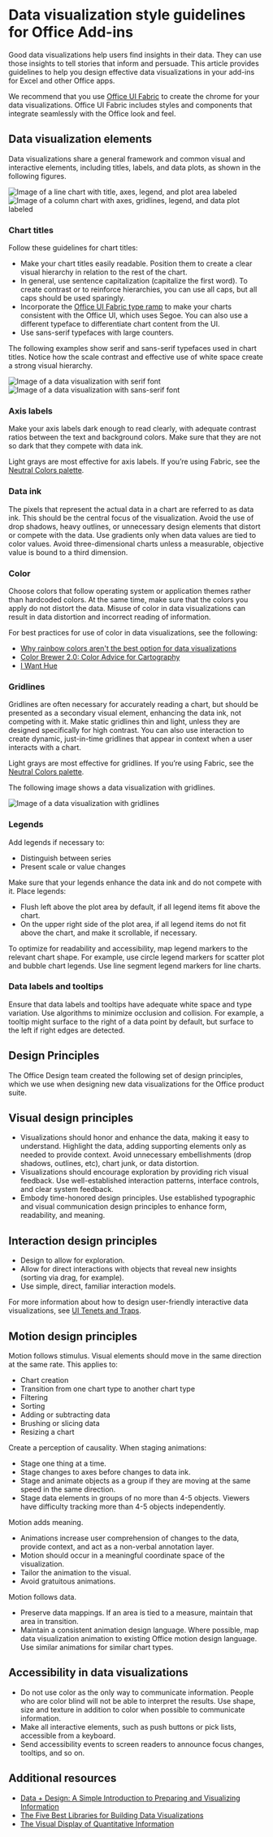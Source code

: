 
# Data visualization style guidelines for Office Add-ins

Good data visualizations help users find insights in their data. They can use those insights to tell stories that inform and persuade. This article provides guidelines to help you design effective data visualizations in your add-ins for Excel and other Office apps.

We recommend that you use [Office UI Fabric](http://dev.office.com/fabric) to create the chrome for your data visualizations. Office UI Fabric includes styles and components that integrate seamlessly with the Office look and feel. 

<!--The following figure shows a data visualization in an add-in that uses Fabric.

![Image of a data visualization with Fabric elements applied**](../../images/fabric-data-visualization.png) 

-->

## Data visualization elements

Data visualizations share a general framework and common visual and interactive elements, including titles, labels, and data plots, as shown in the following figures.

![Image of a line chart with title, axes, legend, and plot area labeled](../../images/data_visualization_line_chart.png)
![Image of a column chart with axes, gridlines, legend, and data plot labeled](../../images/data_visualization_column_chart.png)

### Chart titles

Follow these guidelines for chart titles:

- Make your chart titles easily readable. Position them to create a clear visual hierarchy in relation to the rest of the chart.
- In general, use sentence capitalization (capitalize the first word). To create contrast or to reinforce hierarchies, you can use all caps, but all caps should be used sparingly.
- Incorporate the [Office UI Fabric type ramp](http://dev.office.com/fabric#/styles/typography) to make your charts consistent with the Office UI, which uses Segoe. You can also use a different typeface to differentiate chart content from the UI.
- Use sans-serif typefaces with large counters.

The following examples show serif and sans-serif typefaces used in chart titles. Notice how the scale contrast and effective use of white space create a strong visual hierarchy.

![Image of a data visualization with serif font](../../images/data_visualization_serif.png)
![Image of a data visualization with sans-serif font](../../images/data_visualization_san_serif.png)

### Axis labels

Make your axis labels dark enough to read clearly, with adequate contrast ratios between the text and background colors. Make sure that they are not so dark that they compete with data ink.

Light grays are most effective for axis labels. If you’re using Fabric, see the [Neutral Colors palette](http://dev.office.com/fabric#/styles/colors).

### Data ink

The pixels that represent the actual data in a chart are referred to as data ink. This should be the central focus of the visualization. Avoid the use of drop shadows, heavy outlines, or unnecessary design elements that distort or compete with the data. Use gradients only when data values are tied to color values. Avoid three-dimensional charts unless a measurable, objective value is bound to a third dimension.

### Color

Choose colors that follow operating system or application themes rather than hardcoded colors. At the same time, make sure that the colors you apply do not distort the data. Misuse of color in data visualizations can result in data distortion and incorrect reading of information.

For best practices for use of color in data visualizations, see the following:


- [Why rainbow colors aren't the best option for data visualizations](http://www.poynter.org/2013/why-rainbow-colors-arent-always-the-best-options-for-data-visualizations/224413/)
- [Color Brewer 2.0: Color Advice for Cartography](http://colorbrewer2.org/)
- [I Want Hue](http://tools.medialab.sciences-po.fr/iwanthue/)

### Gridlines

Gridlines are often necessary for accurately reading a chart, but should be presented as a secondary visual element, enhancing the data ink, not competing with it. Make static gridlines thin and light, unless they are designed specifically for high contrast. You can also use interaction to create dynamic, just-in-time gridlines that appear in context when a user interacts with a chart.

Light grays are most effective for gridlines. If you’re using Fabric, see the [Neutral Colors palette](http://dev.office.com/fabric#/styles/colors).

The following image shows a data visualization with gridlines.

![Image of a data visualization with gridlines](../../images/data_visualization_gridlines.png)

### Legends

Add legends if necessary to:

- Distinguish between series
- Present scale or value changes

Make sure that your legends enhance the data ink and do not compete with it. Place legends:


- Flush left above the plot area by default, if all legend items fit above the chart.
- On the upper right side of the plot area, if all legend items do not fit above the chart, and make it scrollable, if necessary.

To optimize for readability and accessibility, map legend markers to the relevant chart shape. For example, use circle legend markers for scatter plot and bubble chart legends. Use line segment legend markers for line charts.

### Data labels and tooltips

Ensure that data labels and tooltips have adequate white space and type variation. Use algorithms to minimize occlusion and collision. For example, a tooltip might surface to the right of a data point by default, but surface to the left if right edges are detected.

## Design Principles

The Office Design team created the following set of design principles, which we use when designing new data visualizations for the Office product suite.

## Visual design principles


- Visualizations should honor and enhance the data, making it easy to understand. Highlight the data, adding supporting elements only as needed to provide context. Avoid unnecessary embellishments (drop shadows, outlines, etc), chart junk, or data distortion.
- Visualizations should encourage exploration by providing rich visual feedback. Use well-established interaction patterns, interface controls, and clear system feedback.
- Embody time-honored design principles. Use established typographic and visual communication design principles to enhance form, readability, and meaning.

## Interaction design principles

- Design to allow for exploration.
- Allow for direct interactions with objects that reveal new insights (sorting via drag, for example).
- Use simple, direct, familiar interaction models.

For more information about how to design user-friendly interactive data visualizations, see [UI Tenets and Traps](http://uitraps.com/).

## Motion design principles

Motion follows stimulus. Visual elements should move in the same direction at the same rate. This applies to:


- Chart creation
- Transition from one chart type to another chart type
- Filtering
- Sorting
- Adding or subtracting data
- Brushing or slicing data
- Resizing a chart

Create a perception of causality. When staging animations:


- Stage one thing at a time. 
- Stage changes to axes before changes to data ink.
- Stage and animate objects as a group if they are moving at the same speed in the same direction.
- Stage data elements in groups of no more than 4-5 objects. Viewers have difficulty tracking more than 4-5 objects independently.

Motion adds meaning.


- Animations increase user comprehension of changes to the data, provide context, and act as a non-verbal annotation layer.
- Motion should occur in a meaningful coordinate space of the visualization.
- Tailor the animation to the visual. 
- Avoid gratuitous animations.

Motion follows data.

- Preserve data mappings. If an area is tied to a measure, maintain that area in transition.
- Maintain a consistent animation design language. Where possible, map data visualization animation to existing Office motion design language. Use similar animations for similar chart types.

## Accessibility in data visualizations

- Do not use color as the only way to communicate information. People who are color blind will not be able to interpret the results. Use shape, size and texture in addition to color when possible to communicate information.
- Make all interactive elements, such as push buttons or pick lists, accessible from a keyboard.
- Send accessibility events to screen readers to announce focus changes, tooltips, and so on.

## Additional resources 

- [Data + Design: A Simple Introduction to Preparing and Visualizing Information](https://infoactive.co/data-design)
- [The Five Best Libraries for Building Data Visualizations](http://www.fastcompany.com/3029760/the-five-best-libraries-for-building-data-vizualizations)
- [The Visual Display of Quantitative Information](https://www.edwardtufte.com/tufte/books_vdqi)
